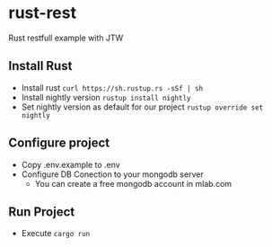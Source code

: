 # rust-rest
Rust restfull example with JTW

## Install Rust
- Install rust `curl https://sh.rustup.rs -sSf | sh`
- Install nightly version `rustup install nightly`
- Set nightly version as default for our project `rustup override set nightly`

## Configure project
- Copy .env.example to .env
- Configure DB Conection to your mongodb server
    - You can create a free mongodb account in mlab.com
    
## Run Project
- Execute `cargo run`